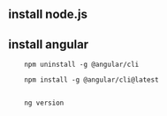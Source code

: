 ## install node.js

## install angular
```
    npm uninstall -g @angular/cli

    npm install -g @angular/cli@latest


    ng version
```